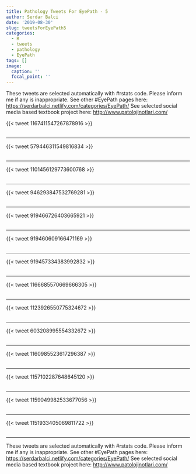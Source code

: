 ```yaml
---
title: Pathology Tweets For EyePath - 5
author: Serdar Balci
date: '2019-08-30'
slug: tweetsForEyePath5
categories:
  - R
  - tweets
  - pathology
  - EyePath
tags: []
image:
  caption: ''
  focal_point: ''
---
```



These tweets are selected automatically with #rstats code. Please inform me if any is inappropriate.
See other #EyePath pages here: https://serdarbalci.netlify.com/categories/EyePath/ 
See selected social media based textbook project here: http://www.patolojinotlari.com/

{{< tweet 1167411547267878916 >}}
<br>
<br>
<hr>
{{< tweet 579446311549816834 >}}
<br>
<br>
<hr>
{{< tweet 1101456129773600768 >}}
<br>
<br>
<hr>
{{< tweet 946293847532769281 >}}
<br>
<br>
<hr>
{{< tweet 919466726403665921 >}}
<br>
<br>
<hr>
{{< tweet 919460609166471169 >}}
<br>
<br>
<hr>
{{< tweet 919457334383992832 >}}
<br>
<br>
<hr>
{{< tweet 1166685570669666305 >}}
<br>
<br>
<hr>
{{< tweet 1123926550775324672 >}}
<br>
<br>
<hr>
{{< tweet 603208995554332672 >}}
<br>
<br>
<hr>
{{< tweet 1160985523617296387 >}}
<br>
<br>
<hr>
{{< tweet 1157102287648645120 >}}
<br>
<br>
<hr>
{{< tweet 1159049982533677056 >}}
<br>
<br>
<hr>
{{< tweet 1151933405069811722 >}}
<br>
<br>
<hr>


These tweets are selected automatically with #rstats code. Please inform me if any is inappropriate.
See other #EyePath pages here: https://serdarbalci.netlify.com/categories/EyePath/ 
See selected social media based textbook project here: http://www.patolojinotlari.com/
